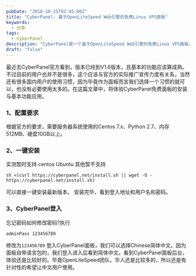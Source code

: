 ```yaml
---
pubDate: "2018-10-25T02:45:00Z"
title: "CyberPanel- 基于OpenLiteSpeed Web引擎的免费Linux VPS面板"
keywords:
  - 分享
tags:
  - CyberPanel
description: "CyberPanel是一个基于OpenLiteSpeed Web引擎的免费Linux VPS面板。最新版本为V1.6，功能已经相对成熟。虽然目前用户数量不多，但这可能与官方的推广力度和国内用户的使用习惯有关。安装CyberPanel需要Centos 7.x、Python 2.7、512MB内存和10GB以上硬盘空间。可以使用一键安装包来安装最新版本。安装完成后，可以使用中文登入CyberPanel面板，体验还不错。"
draft: "false"
---
```


最近去CyberPanel官方看到，版本已经到V1.6版本，且基本的功能应该算成熟。不过目前的用户也并不是很多，这个应该与官方的实际推广宣传力度有关系，当然还有很多国内用户的使用习惯，因为毕竟作为面板而言我们选择一个习惯的就可以，也没有必要使用太多的。在这篇文章中，将体验CyberPanel免费面板的安装与基本功能应用。

### 1、配置要求

根据官方的要求，需要服务器系统使用的Centos 7.x、Python 2.7、内存512MB、硬盘10GB以上。

### 2、一键安装
实测暂时支持 centos Ubuntu 其他暂不支持

```auto
sh <(curl https://cyberpanel.net/install.sh || wget -O - https://cyberpanel.net/install.sh)
```

可以直接一键安装最新版本。 安装完毕，看到登入地址和用户名和密码。

### 3、CyberPanel登入

忘记密码如何修改密码?执行
```
adminPass 123456789
```
修改为`123456789`
登入CyberPanel面板，我们可以选择Chinese简体中文。因为面板自带语言包的，我们登入进入后看到简体中文。看到CyberPanel面板后台，体验还是比较好的。毕竟OpenLiteSpeed团队，华人还是比较多的，所以还是有针对性的希望让中文用户使用。